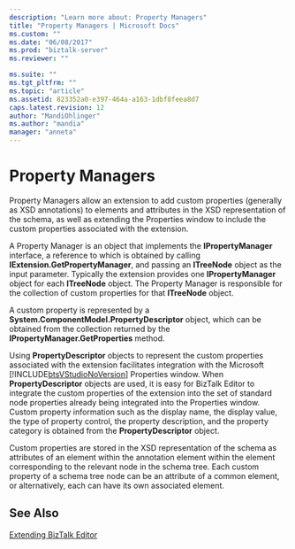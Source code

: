 ```yaml
---
description: "Learn more about: Property Managers"
title: "Property Managers | Microsoft Docs"
ms.custom: ""
ms.date: "06/08/2017"
ms.prod: "biztalk-server"
ms.reviewer: ""

ms.suite: ""
ms.tgt_pltfrm: ""
ms.topic: "article"
ms.assetid: 823352a0-e397-464a-a163-1dbf8feea8d7
caps.latest.revision: 12
author: "MandiOhlinger"
ms.author: "mandia"
manager: "anneta"
---
```

# Property Managers
Property Managers allow an extension to add custom properties (generally as XSD annotations) to elements and attributes in the XSD representation of the schema, as well as extending the Properties window to include the custom properties associated with the extension.  
  
 A Property Manager is an object that implements the **IPropertyManager** interface, a reference to which is obtained by calling **IExtension.GetPropertyManager**, and passing an **ITreeNode** object as the input parameter. Typically the extension provides one **IPropertyManager** object for each **ITreeNode** object. The Property Manager is responsible for the collection of custom properties for that **ITreeNode** object.  
  
 A custom property is represented by a **System.ComponentModel.PropertyDescriptor** object, which can be obtained from the collection returned by the **IPropertyManager.GetProperties** method.  
  
 Using **PropertyDescriptor** objects to represent the custom properties associated with the extension facilitates integration with the Microsoft [!INCLUDE[btsVStudioNoVersion](../includes/btsvstudionoversion-md.md)] Properties window. When **PropertyDescriptor** objects are used, it is easy for BizTalk Editor to integrate the custom properties of the extension into the set of standard node properties already being integrated into the Properties window. Custom property information such as the display name, the display value, the type of property control, the property description, and the property category is obtained from the **PropertyDescriptor** object.  
  
 Custom properties are stored in the XSD representation of the schema as attributes of an element within the annotation element within the element corresponding to the relevant node in the schema tree. Each custom property of a schema tree node can be an attribute of a common element, or alternatively, each can have its own associated element.  
  
## See Also  
 [Extending BizTalk Editor](../core/extending-biztalk-editor.md)
